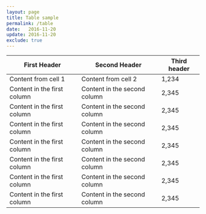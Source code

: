 ```yaml
---
layout: page
title: Table sample
permalink: /table
date:   2016-11-20
update: 2016-11-20
exclude: true
---
```


First Header | Second Header | Third header
------------ | ------------- | ------------
Content from cell 1 | Content from cell 2 | 1,234
Content in the first column | Content in the second column | 2,345
Content in the first column | Content in the second column | 2,345
Content in the first column | Content in the second column | 2,345
Content in the first column | Content in the second column | 2,345
Content in the first column | Content in the second column | 2,345
Content in the first column | Content in the second column | 2,345
Content in the first column | Content in the second column | 2,345
